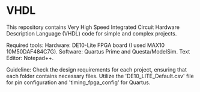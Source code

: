 # VHDL
This repository contains Very High Speed Integrated Circuit Hardware Description Language (VHDL) code for simple and complex projects.

Required tools:
Hardware: DE10-Lite FPGA board (I used MAX10 10M50DAF484C7G).
Software: Quartus Prime and Questa/ModelSim.
Text Editor: Notepad++.

Guideline: Check the design requirements for each project, ensuring that each folder contains necessary files. Utilize the 'DE10_LITE_Default.csv' file for pin configuration and 'timing_fpga_config' for Quartus.
